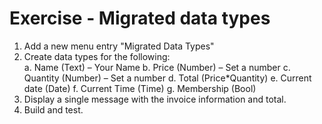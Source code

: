 ﻿# Exercise - Migrated data types


1.	Add a new menu entry "Migrated Data Types"
2.	Create data types for the following:  
    a.  Name (Text) – Your Name
    b. Price (Number) – Set a number
    c. Quantity (Number) – Set a number
    d.	Total (Price*Quantity)
    e.	Current date (Date)
    f.	Current Time (Time)
    g.	Membership (Bool) 
3.	Display a single message with the invoice information and total.
4.	Build and test.
